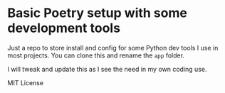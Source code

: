 # Basic Poetry setup with some development tools

Just a repo to store install and config for some Python dev tools I use in most
projects.
You can clone this and rename the `app` folder.

I will tweak and update this as I see the need in my own coding use.

MIT License
